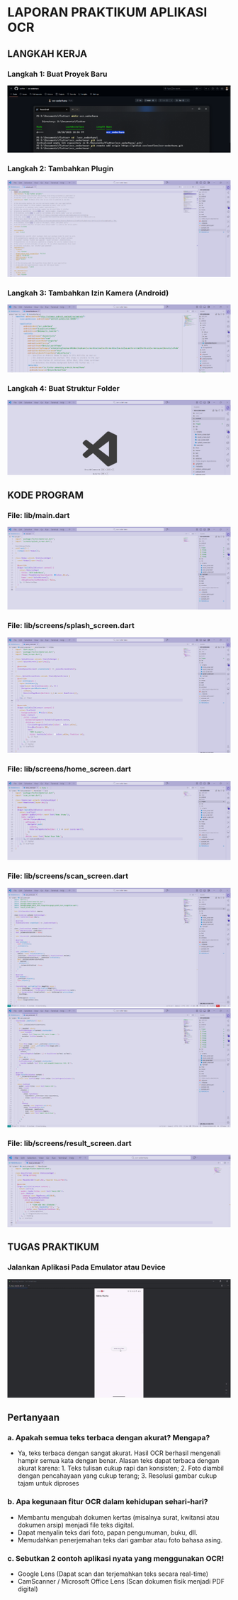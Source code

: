 # LAPORAN PRAKTIKUM APLIKASI OCR
## LANGKAH KERJA
### Langkah 1: Buat Proyek Baru
  ![create_project](images/00.png)
### Langkah 2: Tambahkan Plugin
  ![add_plugin](images/01.png)
### Langkah 3: Tambahkan Izin Kamera (Android)
  ![permission](images/02.png)
### Langkah 4: Buat Struktur Folder
  ![folder_structure](images/03.png)

## KODE PROGRAM
### File: lib/main.dart
  ![main_dart](images/04.png)
### File: lib/screens/splash_screen.dart
  ![splash_screen](images/05.png)
### File: lib/screens/home_screen.dart
  ![home_screen](images/06.png)
### File: lib/screens/scan_screen.dart
  ![scan_screen](images/07.png)
  ![scan_screen](images/08.png)
### File: lib/screens/result_screen.dart
  ![result_screen](images/09.png)

## TUGAS PRAKTIKUM
### Jalankan Aplikasi Pada Emulator atau Device
  ![run_app](images/10.gif)

## Pertanyaan
### a. Apakah semua teks terbaca dengan akurat? Mengapa?
- Ya, teks terbaca dengan sangat akurat. Hasil OCR berhasil mengenali hampir semua kata dengan benar. Alasan teks dapat terbaca dengan akurat karena: 1. Teks tulisan cukup rapi dan konsisten; 2. Foto diambil dengan pencahayaan yang cukup terang; 3. Resolusi gambar cukup tajam untuk diproses

### b. Apa kegunaan fitur OCR dalam kehidupan sehari-hari?
- Membantu mengubah dokumen kertas (misalnya surat, kwitansi atau dokumen arsip) menjadi file teks digital.
- Dapat menyalin teks dari foto, papan pengumuman, buku, dll.
- Memudahkan penerjemahan teks dari gambar atau foto bahasa asing.

### c. Sebutkan 2 contoh aplikasi nyata yang menggunakan OCR!
- Google Lens (Dapat scan dan terjemahkan teks secara real-time)
- CamScanner / Microsoft Office Lens (Scan dokumen fisik menjadi PDF digital)